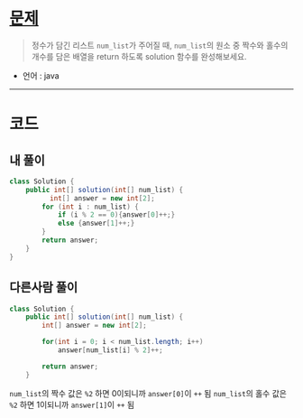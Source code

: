 # [문제](https://school.programmers.co.kr/learn/courses/30/lessons/120824)

> 정수가 담긴 리스트 `num_list`가 주어질 때, `num_list`의 원소 중 짝수와 홀수의 개수를 담은 배열을 return 하도록 solution 함수를 완성해보세요.

- 언어 : java
---
# 코드

## 내 풀이
```java
class Solution {
    public int[] solution(int[] num_list) {
          int[] answer = new int[2];
        for (int i : num_list) {
            if (i % 2 == 0){answer[0]++;}
            else {answer[1]++;}
        }
        return answer;
    }
}
```


## 다른사람 풀이
```java
class Solution {
    public int[] solution(int[] num_list) {
        int[] answer = new int[2];

        for(int i = 0; i < num_list.length; i++)
            answer[num_list[i] % 2]++;

        return answer;
    }
```

`num_list`의 짝수 값은  `%2` 하면 0이되니까  `answer[0]`이 `++` 됨
`num_list`의 홀수 값은  `%2` 하면 1이되니까  `answer[1]`이 `++` 됨





